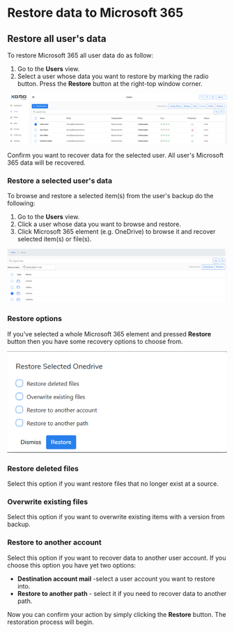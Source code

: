 # Restore data to Microsoft 365

## Restore all user's data

To restore Microsoft 365 all user data do as follow:

1. Go to the **Users** view.
2. Select a  user whose data you want to restore by marking the radio button. Press the **Restore** button at the right-top window corner.

![](../../.gitbook/assets/kodo-cloud-administration-restore01.png)

Confirm you want to recover data for the selected user. All user's Microsoft 365 data will be recovered. 





### Restore a selected user's data 

To browse and restore a selected item\(s\) from the user's backup do the following:

1. Go to the **Users** view.
2. Click a user whose data you want to browse and restore.
3. Click Microsoft 365 element \(e.g. OneDrive\) to browse it and recover selected item\(s\) or file\(s\).  

![](../../.gitbook/assets/kodo-cloud-administration-restore02.png)

### Restore options

If you've selected a whole Microsoft 365 element and pressed **Restore** button then you have some recovery options to choose from. 

![](../../.gitbook/assets/kodo-cloud-administration-restore04.png)

### Restore deleted files

Select this option if you want restore files that no longer exist at a source. 

### Overwrite existing files

Select this option if you want to overwrite existing items with a version from backup.

### Restore to another account

Select this option if you want to recover data to another user account.  If you choose this option you have yet two options:

* **Destination account mail** -select a user account you want to restore into.
* **Restore to another path** - select it if you need to recover data to another path.

Now you can confirm your action by simply clicking the **Restore** button. The restoration process will begin.      

